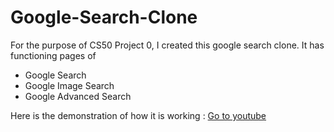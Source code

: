 # Google-Search-Clone

For the purpose of CS50 Project 0, I created this google search clone. It has functioning pages of

<ul>
  <li>Google Search</li>
  <li>Google Image Search</li>
  <li>Google Advanced Search</li>
</ul>




Here is the demonstration of how it is working : 
<a href="https://www.youtube.com/watch?v=JnTssVgWuYA&ab_channel=YatoAki"> Go to youtube </a>
